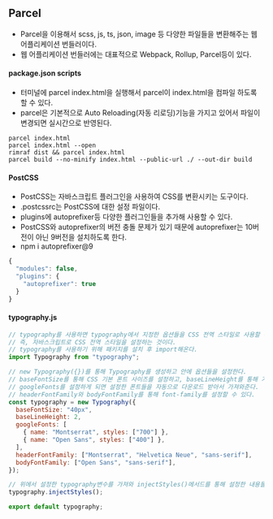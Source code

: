 ## Parcel

- Parcel을 이용해서 scss, js, ts, json, image 등 다양한 파일들을 변환해주는 웹 어플리케이션 번들러이다.
- 웹 어플리케이션 번들러에는 대표적으로 Webpack, Rollup, Parcel등이 있다.

#### package.json scripts

- 터미널에 parcel index.html을 실행해서 parcel이 index.html을 컴파일 하도록 할 수 있다.
- parcel은 기본적으로 Auto Reloading(자동 리로딩)기능을 가지고 있어서 파일이 변경되면 실시간으로 반영된다.

```
parcel index.html
parcel index.html --open
rimraf dist && parcel index.html
parcel build --no-minify index.html --public-url ./ --out-dir build
```

#### PostCSS

- PostCSS는 자바스크립트 플러그인을 사용하여 CSS를 변환시키는 도구이다.
- .postcssrc는 PostCSS에 대한 설정 파일이다.
- plugins에 autoprefixer등 다양한 플러그인들을 추가해 사용할 수 있다.
- PostCSS와 autoprefixer의 버전 충돌 문제가 있기 때문에 autoprefixer는 10버전이 아닌 9버전을 설치하도록 한다.
- npm i autoprefixer@9

```javascript
{
  "modules": false,
  "plugins": {
    "autoprefixer": true
  }
}
```

#### typography.js

```javascript
// typography를 사용하면 typography에서 지정한 옵션들을 CSS 전역 스타일로 사용할 수 있다.
// 즉, 자바스크립트로 CSS 전역 스타일을 설정하는 것이다.
// typography를 사용하기 위해 패키지를 설치 후 import해온다.
import Typography from "typography";

// new Typography({})를 통해 Typography를 생성하고 안에 옵션들을 설정한다.
// baseFontSize를 통해 CSS 기본 폰트 사이즈를 설정하고, baseLineHeight를 통해 기본 line-height를 설정한다.
// googleFonts를 설정하게 되면 설정한 폰트들을 자동으로 다운로드 받아서 가져와준다.
// headerFontFamily와 bodyFontFamily를 통해 font-family를 설정할 수 있다.
const typography = new Typography({
  baseFontSize: "40px",
  baseLineHeight: 2,
  googleFonts: [
    { name: "Montserrat", styles: ["700"] },
    { name: "Open Sans", styles: ["400"] },
  ],
  headerFontFamily: ["Montserrat", "Helvetica Neue", "sans-serif"],
  bodyFontFamily: ["Open Sans", "sans-serif"],
});

// 위에서 설정한 typography변수를 가져와 injectStyles()메서드를 통해 설정한 내용들을 가져와 CSS 전역 스타일로 지정한다.
typography.injectStyles();

export default typography;
```